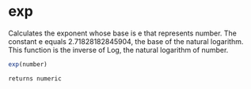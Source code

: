 # exp

Calculates the exponent whose base is e that represents number. The constant e equals 2.71828182845904, the base of the natural logarithm. This function is the inverse of Log, the natural logarithm of number.

```javascript
exp(number)
```

```javascript
returns numeric
```
